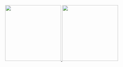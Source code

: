 <div>
  <a href="https://github.com/cirops">
  <img height="180em" src="https://github-readme-stats.vercel.app/api?username=cirops&show_icons=true&theme=dracula&include_all_commits=true&count_private=true"/>
  <img height="180em" src="https://github-readme-stats.vercel.app/api/top-langs/?username=cirops&layout=compact&langs_count=7&theme=dracula"/>
</div>
